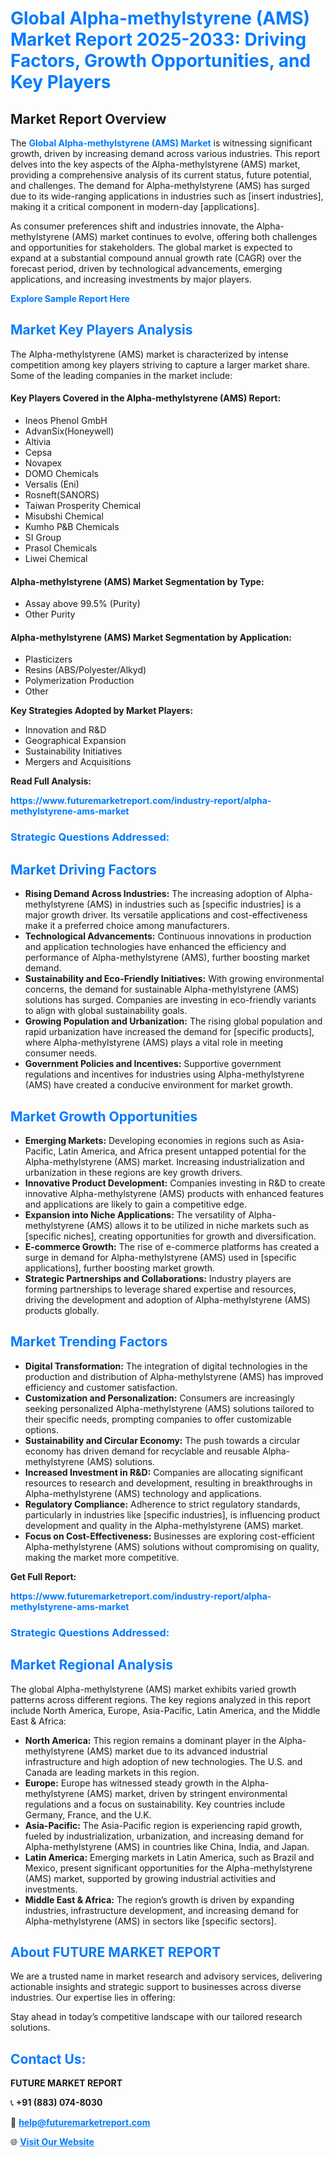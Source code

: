 <h1 style="color: #007BFF;">Global Alpha-methylstyrene (AMS) Market Report 2025-2033: Driving Factors, Growth Opportunities, and Key Players</h1>

<section id="overview">
<h2>Market Report Overview</h2>
<p>The <a href="https://www.futuremarketreport.com/industry-report/alpha-methylstyrene-ams-market" style="color: #007BFF; text-decoration: none;"><strong>Global Alpha-methylstyrene (AMS) Market</strong></a> is witnessing significant growth, driven by increasing demand across various industries. This report delves into the key aspects of the Alpha-methylstyrene (AMS) market, providing a comprehensive analysis of its current status, future potential, and challenges. The demand for Alpha-methylstyrene (AMS) has surged due to its wide-ranging applications in industries such as [insert industries], making it a critical component in modern-day [applications].</p>
<p>As consumer preferences shift and industries innovate, the Alpha-methylstyrene (AMS) market continues to evolve, offering both challenges and opportunities for stakeholders. The global market is expected to expand at a substantial compound annual growth rate (CAGR) over the forecast period, driven by technological advancements, emerging applications, and increasing investments by major players.</p>
</section>

<section id="overview">
<p><a href="https://www.futuremarketreport.com/request-sample/reportId=102357" style="color: #007BFF; text-decoration: none;"><strong>Explore Sample Report Here</strong></a></p>
</section>

<section id="key-players">
<h2 style="color: #007BFF;">Market Key Players Analysis</h2>
<p>The Alpha-methylstyrene (AMS) market is characterized by intense competition among key players striving to capture a larger market share. Some of the leading companies in the market include:</p>
<h4>Key Players Covered in the Alpha-methylstyrene (AMS) Report:</h4>
<ul><li>Ineos Phenol GmbH</li><li>AdvanSix(Honeywell)</li><li>Altivia</li><li>Cepsa</li><li>Novapex</li><li>DOMO Chemicals</li><li>Versalis (Eni)</li><li>Rosneft(SANORS)</li><li>Taiwan Prosperity Chemical</li><li>Misubshi Chemical</li><li>Kumho P&amp;B Chemicals</li><li>SI Group</li><li>Prasol Chemicals</li><li>Liwei Chemical</li></ul>
<h4>Alpha-methylstyrene (AMS) Market Segmentation by Type:</h4>
<ul><li>Assay above 99.5% (Purity)</li><li>Other Purity</li></ul>

<h4>Alpha-methylstyrene (AMS) Market Segmentation by Application:</h4>
<ul><li>Plasticizers</li><li>Resins (ABS/Polyester/Alkyd)</li><li>Polymerization Production</li><li>Other</li></ul>
<p><strong>Key Strategies Adopted by Market Players:</strong></p>
<ul>
<li>Innovation and R&D</li>
<li>Geographical Expansion</li>
<li>Sustainability Initiatives</li>
<li>Mergers and Acquisitions</li>
</ul>
</section>

<section>
<p><strong>Read Full Analysis: </strong></p><a href="https://www.futuremarketreport.com/industry-report/alpha-methylstyrene-ams-market" style="color: #007BFF; text-decoration: none;"><strong>https://www.futuremarketreport.com/industry-report/alpha-methylstyrene-ams-market</strong></a>
<h3 style="color: #007BFF;">Strategic Questions Addressed:</h3>
</section>

<section id="driving-factors">
<h2 style="color: #007BFF;">Market Driving Factors</h2>
<ul>
<li><strong>Rising Demand Across Industries:</strong> The increasing adoption of Alpha-methylstyrene (AMS) in industries such as [specific industries] is a major growth driver. Its versatile applications and cost-effectiveness make it a preferred choice among manufacturers.</li>
<li><strong>Technological Advancements:</strong> Continuous innovations in production and application technologies have enhanced the efficiency and performance of Alpha-methylstyrene (AMS), further boosting market demand.</li>
<li><strong>Sustainability and Eco-Friendly Initiatives:</strong> With growing environmental concerns, the demand for sustainable Alpha-methylstyrene (AMS) solutions has surged. Companies are investing in eco-friendly variants to align with global sustainability goals.</li>
<li><strong>Growing Population and Urbanization:</strong> The rising global population and rapid urbanization have increased the demand for [specific products], where Alpha-methylstyrene (AMS) plays a vital role in meeting consumer needs.</li>
<li><strong>Government Policies and Incentives:</strong> Supportive government regulations and incentives for industries using Alpha-methylstyrene (AMS) have created a conducive environment for market growth.</li>
</ul>
</section>

<section id="growth-opportunities">
<h2 style="color: #007BFF;">Market Growth Opportunities</h2>
<ul>
<li><strong>Emerging Markets:</strong> Developing economies in regions such as Asia-Pacific, Latin America, and Africa present untapped potential for the Alpha-methylstyrene (AMS) market. Increasing industrialization and urbanization in these regions are key growth drivers.</li>
<li><strong>Innovative Product Development:</strong> Companies investing in R&D to create innovative Alpha-methylstyrene (AMS) products with enhanced features and applications are likely to gain a competitive edge.</li>
<li><strong>Expansion into Niche Applications:</strong> The versatility of Alpha-methylstyrene (AMS) allows it to be utilized in niche markets such as [specific niches], creating opportunities for growth and diversification.</li>
<li><strong>E-commerce Growth:</strong> The rise of e-commerce platforms has created a surge in demand for Alpha-methylstyrene (AMS) used in [specific applications], further boosting market growth.</li>
<li><strong>Strategic Partnerships and Collaborations:</strong> Industry players are forming partnerships to leverage shared expertise and resources, driving the development and adoption of Alpha-methylstyrene (AMS) products globally.</li>
</ul>
</section>

<section id="trending-factors">
<h2 style="color: #007BFF;">Market Trending Factors</h2>
<ul>
<li><strong>Digital Transformation:</strong> The integration of digital technologies in the production and distribution of Alpha-methylstyrene (AMS) has improved efficiency and customer satisfaction.</li>
<li><strong>Customization and Personalization:</strong> Consumers are increasingly seeking personalized Alpha-methylstyrene (AMS) solutions tailored to their specific needs, prompting companies to offer customizable options.</li>
<li><strong>Sustainability and Circular Economy:</strong> The push towards a circular economy has driven demand for recyclable and reusable Alpha-methylstyrene (AMS) solutions.</li>
<li><strong>Increased Investment in R&D:</strong> Companies are allocating significant resources to research and development, resulting in breakthroughs in Alpha-methylstyrene (AMS) technology and applications.</li>
<li><strong>Regulatory Compliance:</strong> Adherence to strict regulatory standards, particularly in industries like [specific industries], is influencing product development and quality in the Alpha-methylstyrene (AMS) market.</li>
<li><strong>Focus on Cost-Effectiveness:</strong> Businesses are exploring cost-efficient Alpha-methylstyrene (AMS) solutions without compromising on quality, making the market more competitive.</li>
</ul>
</section>

<section>
<p><strong>Get Full Report: </strong></p><a href="https://www.futuremarketreport.com/industry-report/alpha-methylstyrene-ams-market" style="color: #007BFF; text-decoration: none;"><strong>https://www.futuremarketreport.com/industry-report/alpha-methylstyrene-ams-market</strong></a>
<h3 style="color: #007BFF;">Strategic Questions Addressed:</h3>
</section>


<section id="regional-analysis">
<h2 style="color: #007BFF;">Market Regional Analysis</h2>
<p>The global Alpha-methylstyrene (AMS) market exhibits varied growth patterns across different regions. The key regions analyzed in this report include North America, Europe, Asia-Pacific, Latin America, and the Middle East & Africa:</p>
<ul>
<li><strong>North America:</strong> This region remains a dominant player in the Alpha-methylstyrene (AMS) market due to its advanced industrial infrastructure and high adoption of new technologies. The U.S. and Canada are leading markets in this region.</li>
<li><strong>Europe:</strong> Europe has witnessed steady growth in the Alpha-methylstyrene (AMS) market, driven by stringent environmental regulations and a focus on sustainability. Key countries include Germany, France, and the U.K.</li>
<li><strong>Asia-Pacific:</strong> The Asia-Pacific region is experiencing rapid growth, fueled by industrialization, urbanization, and increasing demand for Alpha-methylstyrene (AMS) in countries like China, India, and Japan.</li>
<li><strong>Latin America:</strong> Emerging markets in Latin America, such as Brazil and Mexico, present significant opportunities for the Alpha-methylstyrene (AMS) market, supported by growing industrial activities and investments.</li>
<li><strong>Middle East & Africa:</strong> The region’s growth is driven by expanding industries, infrastructure development, and increasing demand for Alpha-methylstyrene (AMS) in sectors like [specific sectors].</li>
</ul>
</section>

<footer>
<h2 style="color: #007BFF;">About FUTURE MARKET REPORT</h2>
<p>We are a trusted name in market research and advisory services, delivering actionable insights and strategic support to businesses across diverse industries. Our expertise lies in offering:</p>

<p>Stay ahead in today’s competitive landscape with our tailored research solutions.</p>

<h2 style="color: #007BFF;">Contact Us:</h2>
<p><strong>FUTURE MARKET REPORT</strong></p>
<p>📞 <strong>+91 (883) 074-8030</strong></p>
<p>📧 <strong><a href="mailto:help@futuremarketreport.com" style="color: #007BFF;">help@futuremarketreport.com</a></strong></p>
<p>🌐 <strong><a href="https://www.futuremarketreport.com/" style="color: #007BFF;">Visit Our Website</a></strong></p>
</footer>